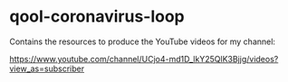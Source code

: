 # qool-coronavirus-loop

Contains the resources to produce the YouTube videos for  my channel:

https://www.youtube.com/channel/UCjo4-md1D_lkY25QlK3Bjjg/videos?view_as=subscriber
